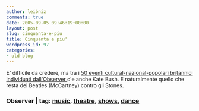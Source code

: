 ```yaml
---
author: leibniz
comments: true
date: 2005-09-05 09:46:19+00:00
layout: post
slug: cinquanta-e-piu
title: Cinquanta e piu'
wordpress_id: 97
categories:
- old-blog
---
```


E' difficile da credere, ma tra i [50 eventi cultural-nazional-popolari britannici individuati dall'Observer ](http://observer.guardian.co.uk/review/story/0,6903,1562256,00.html)c'e anche Kate Bush. E naturalmente quello che resta dei Beatles (McCartney) contro gli Stones.  



### Observer | tag: [music](http://www.technorati.com/tags/music), [theatre](http://www.technorati.com/tags/theatre), [shows](http://www.technorati.com/tags/shows), [dance](http://www.technorati.com/tags/dance)
